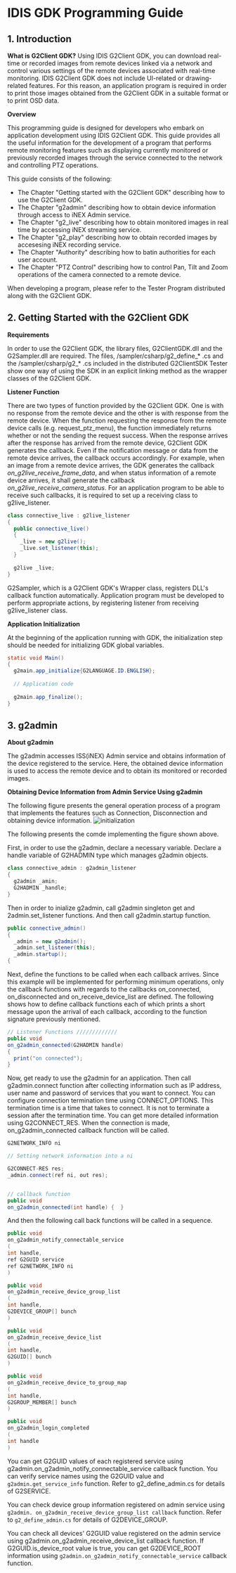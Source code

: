 # IDIS GDK Programming Guide

## 1. Introduction
**What is G2Client GDK?**
  Using IDIS G2Client GDK, you can download real-time or recorded images from remote devices linked via a network and control various settings of the remote devices associated with real-time monitoring.
IDIS G2Client GDK does not include UI-related or drawing-related features. For this reason, an application program is required in order to print those images obtained from the G2Client GDK in a suitable format or to print OSD data.

  **Overview**

  This programming guide is designed for developers who embark on application development using IDIS G2Client GDK. This guide provides all the useful information for the development of a program that performs remote monitoring features such as displaying currently monitored or previously recorded images through the service connected to the network and controlling PTZ operations.
  
  This guide consists of the following: 
  + The Chapter "Getting started with the G2Client GDK" describing how to use the G2Client GDK.
  + The Chapter "g2admin" describing how to obtain device information through access to iNEX Admin service.
  + The Chapter "g2_live" describing how to obtain monitored images in real time by accessing iNEX streaming service.
  + The Chapter "g2_play" describing how to obtain recorded images by accesesing iNEX recording service.
  + The Chapter "Authority" describing how to batin authorities for each user account.
  + The Chapter "PTZ Control" describing how to control Pan, Tilt and Zoom operations of the camera connected to a remote device.
  
  When developing a program, please refer to the Tester Program distributed along with the G2Client GDK.
  
  
## 2. Getting Started with the G2Client GDK

  **Requirements**
 
  In order to use the G2Client GDK, the library files, G2ClientGDK.dll and the G2Sampler.dll are required. The files, /sampler/csharp/g2_define_* .cs and the /sampler/csharp/g2_* .cs included in the distributed G2ClientSDK Tester show one way of using the SDK in an explicit linking method as the wrapper classes of the G2Client GDK.
 
  **Listener Function**
  
  There are two types of function provided by the G2Client GDK. One is with no response from the remote device and the other is with response from the remote device. When the function requesting the response from the remote device calls (e.g. request_ptz_menu), the function immediately returns whether or not the sending the request success. When the response arrives after the response has arrived from the remote device, G2Client GDK generates the callback. Even if the notification message or data from the remote device arrives, the callback occurs accordingly.
  For example, when an image from a remote device arrives, the GDK generates the callback *on_g2live_receive_frame_data*, and when status information of a remote device arrives, it shall generate the callback *on_g2live_receive_camera_status*. For an application program to be able to receive such callbacks, it is required to set up a receiving class to g2live_listener.  
  
  ```java
  class connective_live : g2live_listener
  {
    public connective_live()
    {
      _live = new g2live();
      _live.set_listener(this);
    }
    
    g2live _live;
  }
```

G2Sampler, which is a G2Client GDK's Wrapper class, registers DLL's callback function automatically. Application program must be developed to perform appropriate actions, by registering listener from receiving g2live_listener class.  

**Application Initialization**

At the beginning of the application running with GDK, the initialization step should be needed for initializing GDK global variables.

```java
static void Main()
{
  g2main.app_initialize{G2LANGUAGE.ID.ENGLISH};
  
  // Application code
  
  g2main.app_finalize();
}
```


## 3. g2admin

**About g2admin**

The g2admin accesses ISS(iNEX) Admin service and obtains information of the device registered to the service.
Here, the obtained device information is used to access the remote device and to obtain its monitored or recorded images.

**Obtaining Device Information from Admin Service Using g2admin**

The following figure presents the general operation process of a program that implements the features such as Connection, Disconnection and obtaining device information.
![initialization](https://user-images.githubusercontent.com/95207482/144161171-25d5a633-f20c-461f-8782-459d289529f5.jpg)

The following presents the comde implementing the figure shown above.

First, in order to use the g2admin, declare a necessary variable. Declare a handle variable of G2HADMIN type which manages g2admin objects.

```java
class connective_admin : g2admin_listener
{
  g2admin _amin;
  G2HADMIN _handle;
}
```
Then in order to inialize g2admin, call g2admin singleton get and 2admin.set_listener functions. And then call g2admin.startup function.
```java
public connective_admin()
{
  _admin = new g2admin();
  _admin.set_listener(this);
  _admin.startup();
{
```
Next, define the functions to be called when each callback arrives. Since this example will be implemented for performing minimum operations, only the callback functions with regards to the callbacks on_connected, on_disconnected and on_receive_device_list are defined. The following shows how to define callback functions each of which prints a short message upon the arrival of each callback, according to the function signature previously mentioned.

```java
// Listener Functions /////////////
public void
on_g2admin_connected(G2HADMIN handle)
{
  print("on connected");
}
```

Now, get ready to use the g2admin for an application. Then call g2admin.connect function after collecting information such as IP address,  user name and password of services that you want to connect. You can configure connection termination time using CONNECT_OPTIONS.
This termination time is a time that takes to connect. It is not to terminate a session after the termination time. You can get more detailed information using G2CONNECT_RES.
When the connection is made, on_g2admin_connected callback function will be called.

```java
G2NETWORK_INFO ni

// Setting network information into a ni

G2CONNECT-RES res;
_admin.connect(ref ni, out res);


// callback function
public void
on_g2admin_connected(int handle) {  }
```

And then the following call back functions will be called in a sequence.

```java
public void
on_g2admin_notify_connectable_service
(
int handle,
ref G2GUID service
ref G2NETWORK_INFO ni
)

public void
on_g2admin_receive_device_group_list
(
int handle,
G2DEVICE_GROUP[] bunch
)

public void
on_g2admin_receive_device_list
(
int handle,
G2GUID[] bunch
)

public void
on_g2admin_receive_device_to_group_map
(
int handle,
G2GROUP_MEMBER[] bunch
)

public void
on_g2admin_login_completed
(
int handle
)
```

You can get G2GUID values of each registered service using g2admin.on_g2admin_notify_connectable_service callback function. You can verify service names using the G2GUID value and ```g2admin.get_service_info``` function. Refer to g2_define_admin.cs for details of G2SERVICE.

You can check device group information registered on admin service using ```g2admin. on_g2admin_receive_device_group_list callback``` function. Refer to ```g2_define_admin.cs``` for details of G2DEVICE_GROUP.

You can check all devices' G2GUID value registered on the admin service using g2admin.on_g2admin_receive_device_list callback function. If G2GUID.is_device_root value is true, you can get G2DEVICE_ROOT information using ```g2admin.on_g2admin_notify_connectable_service``` callback function. 
